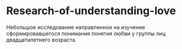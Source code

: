 # Research-of-understanding-love
Небольшое исследование направленное на изучение сформировавшегося понимания понятия любви у группы лиц двадцатилетнего возраста.
